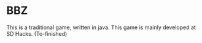 # BBZ
This is a traditional game, written in java. This game is mainly developed at SD Hacks. (To-finished)
